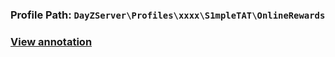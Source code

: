 ### Profile Path:  `` DayZServer\Profiles\xxxx\S1mpleTAT\OnlineRewards ``
### [View annotation](https://github.com/S1mpleTAT/Dayz-OnlineRewards/tree/english/Profile/OnlineRewards)